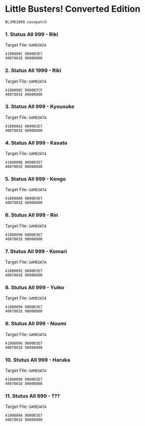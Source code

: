 #  Little Busters! Converted Edition 

`BLJM61009.savepatch`

### 1. Status All 999 - Riki

Target File: `GAMEDATA`

```
4100009C 000003E7
4007001E 00000000
```

### 2. Status All 1999 - Riki

Target File: `GAMEDATA`

```
4100009C 000007CF
4007001E 00000000
```

### 3. Status All 999 - Kyousuke

Target File: `GAMEDATA`

```
410000A2 000003E7
4007001E 00000000
```

### 4. Status All 999 - Kasato

Target File: `GAMEDATA`

```
4100009E 000003E7
4007001E 00000000
```

### 5. Status All 999 - Kengo

Target File: `GAMEDATA`

```
410000A0 000003E7
4007001E 00000000
```

### 6. Stutus All 999 - Rin

Target File: `GAMEDATA`

```
41000090 000003E7
4007001E 00000000
```

### 7. Stutus All 999 - Komari

Target File: `GAMEDATA`

```
41000092 000003E7
4007001E 00000000
```

### 8. Stutus All 999 - Yuiko

Target File: `GAMEDATA`

```
41000094 000003E7
4007001E 00000000
```

### 9. Stutus All 999 - Noumi

Target File: `GAMEDATA`

```
41000096 000003E7
4007001E 00000000
```

### 10. Stutus All 999 - Haruka

Target File: `GAMEDATA`

```
41000098 000003E7
4007001E 00000000
```

### 11. Stutus All 999 - ???

Target File: `GAMEDATA`

```
4100009A 000003E7
4007001E 00000000
```

